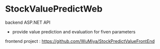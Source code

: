 # StockValuePredictWeb
backend ASP.NET API
- provide value prediction and evaluation for fiven parameters

frontend project : 
https://github.com/WuMiya/StockPredictValueFrontEnd
